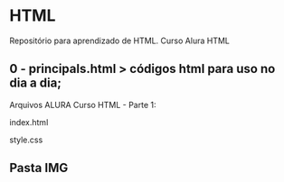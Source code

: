 # HTML
Repositório para aprendizado de HTML. Curso Alura HTML

0 - principals.html > códigos html para uso no dia a dia;
-------------------------------------

Arquivos ALURA Curso HTML - Parte 1: 

index.html 

style.css

Pasta IMG
------------------------------------

